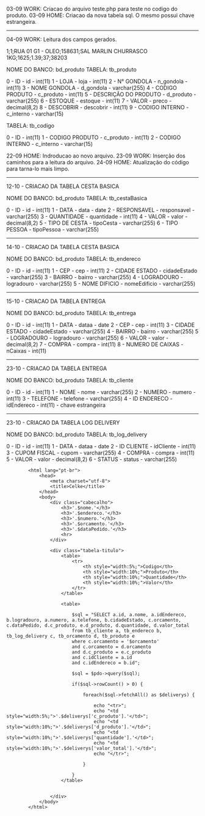 03-09 WORK: Criacao do arquivo teste.php para teste no codigo do produto.
03-09 HOME: Criacao da nova tabela sql. O mesmo possui chave estrangeira.

-----------------------------------------------------------------------------
04-09 WORK: Leitura dos campos gerados.

1;1;RUA 01 G1 - OLEO;158631;SAL MARLIN CHURRASCO 1KG;1625;1.39;37;38203

NOME DO BANCO: bd_produto
TABELA: tb_produto

0 - ID - id - int(11)
1 - LOJA - loja - int(11)
2 - N° GONDOLA - n_gondola - int(11)
3 - NOME GONDOLA - d_gondola -  varchar(255)
4 - CODIGO PRODUTO - c_produto - int(11)
5 - DESCRIÇÃO DO PRODUTO - d_produto - varchar(255)
6 - ESTOQUE - estoque - int(11)
7 - VALOR - preco - decimal(8,2)
8 - DESCOBRIR - descobrir - int(11)
9 - CODIGO INTERNO - c_interno - varchar(15)

TABELA: tb_codigo

0 - ID - int(11)
1 - CODIGO PRODUTO - c_produto - int(11)
2 - CODIGO INTERNO - c_interno - varchar(15)


22-09 HOME: Indroducao ao novo arquivo.
23-09 WORK: Inserção dos caminhos para a leitura do arquivo.
24-09 HOME: Atualização do código para tarna-lo mais limpo.

-----------------------------------------------------------------------------
12-10 - CRIACAO DA TABELA CESTA BASICA

NOME DO BANCO: bd_produto
TABELA: tb_cestaBasica

0 - ID - id - int(11)
1 - DATA - data - date
2 - RESPONSAVEL - responsavel - varchar(255)
3 - QUANTIDADE - quantidade - int(11)
4 - VALOR - valor - decimal(8,2)
5 - TIPO DE CESTA - tipoCesta - varchar(255)
6 - TIPO PESSOA - tipoPessoa - varchar(255)

-----------------------------------------------------------------------------
14-10 - CRIACAO DA TABELA CESTA BASICA

NOME DO BANCO: bd_produto
TABELA: tb_endereco

0 - ID - id - int(11)
1 - CEP - cep - int(11)
2 - CIDADE ESTADO - cidadeEstado - varchar(255)
3 - BAIRRO - bairro - varchar(255)
4 - LOGRADOURO - logradouro - varchar(255)
5 - NOME DIFICIO - nomeEdificio - varchar(255)

-----------------------------------------------------------------------------
15-10 - CRIACAO DA TABELA ENTREGA

NOME DO BANCO: bd_produto
TABELA: tb_entrega

0 - ID - id - int(11)
1 - DATA - dataa - date
2 - CEP - cep - int(11)
3 - CIDADE ESTADO - cidadeEstado - varchar(255)
4 - BAIRRO - bairro - varchar(255)
5 - LOGRADOURO - logradouro - varchar(255)
6 - VALOR - valor - decimal(8,2)
7 - COMPRA - compra - int(11)
8 - NUMERO DE CAIXAS - nCaixas - int(11)

-----------------------------------------------------------------------------
23-10 - CRIACAO DA TABELA ENTREGA

NOME DO BANCO: bd_produto
TABELA: tb_cliente

0 - ID - id - int(11)
1 - NOME - nome - varchar(255)
2 - NUMERO - numero - int(11)
3 - TELEFONE - telefone - varchar(255)
4 - ID ENDERECO - idEndereco - int(11) - chave estrangeira

-----------------------------------------------------------------------------
23-10 - CRIACAO DA TABELA LOG DELIVERY

NOME DO BANCO: bd_produto
TABELA: tb_log_delivery

0 - ID - id - int(11)
1 - DATA - dataa - date
2 - ID CLIENTE - idCliente - int(11)
3 - CUPOM FISCAL - cupom - varchar(255)
4 - COMPRA - compra - int(11)
5 - VALOR - valor - decimal(8,2)
6 - STATUS - status - varchar(255)


<!DOCTYPE html>
			<html lang="pt-br">
				<head>
					<meta charset="utf-8">
					<title>Celke</title>
                </head>
                <body>
                    <div class="cabecalho">
                        <h3>'.$nome.'</h3>
                        <h3>'.$endereco.'</h3>
                        <h3>'.$numero.'</h3>
                        <h3>'.$orcamento.'</h3>
                        <h3>'.$dataPedido.'</h3>
                        <hr>
                    </div>

                    <div class="tabela-titulo">
                        <table>
                            <tr>
                                <th style="width:5%;">Codigo</th>
                                <th style="width:10%;">Produto</th>
                                <th style="width:10%;">Quantidade</th>
                                <th style="width:10%;">Valor</th>
                            </tr>
                        </table> 

                        <table>                       
                                  
                            $sql = "SELECT a.id, a.nome, a.idEndereco, b.logradouro, a.numero, a.telefone, b.cidadeEstado, c.orcamento, c.dataPedido, d.c_produto, e.d_produto, d.quantidade, d.valor_total
                            from tb_cliente a, tb_endereco b, tb_log_delivery c, tb_orcamento d, tb_produto e
                            where c.orcamento = '$orcamento'
                            and c.orcamento = d.orcamento
                            and d.c_produto = e.c_produto
                            and c.idCliente = a.id
                            and c.idEndereco = b.id";
                        
                            $sql = $pdo->query($sql);
                        
                            if($sql->rowCount() > 0) {       
                        
                                foreach($sql->fetchAll() as $deliverys) { 

                                    echo "<tr>";
                                    echo "<td style="width:5%;">'.$deliverys['c_produto'].'</td>";
                                    echo "<td style="width:10%;">'.$deliverys['d_produto'].'</td>";
                                    echo "<td style="width:10%;">'.$deliverys['quantidade'].'</td>";
                                    echo "<td style="width:10%;">'.$deliverys['valor_total'].'</td>";
                                    echo "</tr>";                                    
                        
                                }   
                                        
                            }
                        </table>


                    </div>
				</body>
			</html>